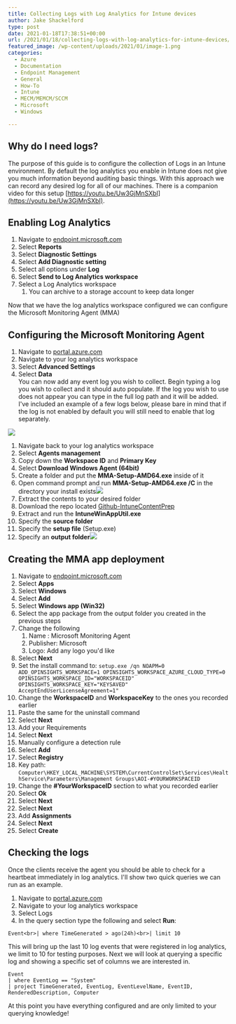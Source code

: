 ```yaml
---
title: Collecting Logs with Log Analytics for Intune devices
author: Jake Shackelford
type: post
date: 2021-01-18T17:38:51+00:00
url: /2021/01/18/collecting-logs-with-log-analytics-for-intune-devices/
featured_image: /wp-content/uploads/2021/01/image-1.png
categories:
  - Azure
  - Documentation
  - Endpoint Management
  - General
  - How-To
  - Intune
  - MECM/MEMCM/SCCM
  - Microsoft
  - Windows

---
```

## Why do I need logs?

The purpose of this guide is to configure the collection of Logs in an Intune environment. By default the log analytics you enable in Intune does not give you much information beyond auditing basic things. With this approach we can record any desired log for all of our machines. There is a companion video for this setup [https://youtu.be/Uw3GjMnSXbI](https://youtu.be/Uw3GjMnSXbI).

## Enabling Log Analytics

  1. Navigate to [endpoint.microsoft.com](https://endpoint.microsoft.com/#home)
  2. Select **Reports**
  3. Select **Diagnostic Settings**
  4. Select **Add Diagnostic setting**
  5. Select all options under **Log**
  6. Select **Send to Log Analytics workspace**
  7. Select a Log Analytics workspace
      1. You can archive to a storage account to keep data longer

Now that we have the log analytics workspace configured we can configure the Microsoft Monitoring Agent (MMA)

## Configuring the Microsoft Monitoring Agent 

  1. Navigate to [portal.azure.com](https://portal.azure.com/)
  2. Navigate to your log analytics workspace
  3. Select **Advanced Settings**
  4. Select **Data**  
    You can now add any event log you wish to collect. Begin typing a log you wish to collect and it should auto populate. If the log you wish to use does not appear you can type in the full log path and it will be added. I've included an example of a few logs below, please bare in mind that if the log is not enabled by default you will still need to enable that log separately. <figure class="wp-block-image size-large">

![](https://sysmansquad.com/wp-content/uploads/2021/01/image.png) </figure> 

  1. Navigate back to your log analytics workspace
  2. Select **Agents management**
  3. Copy down the **Workspace ID** and **Primary Key**
  4. Select **Download Windows Agent (64bit)** 
  5. Create a folder and put the **MMA-Setup-AMD64.exe** inside of it
  6. Open command prompt and run **MMA-Setup-AMD64.exe /C** in the directory your install exists![](https://sysmansquad.com/wp-content/uploads/2021/01/Discord_KkLVtr1Ip4.png)
  7. Extract the contents to your desired folder
  8. Download the repo located [Github-IntuneContentPrep][2]
  9. Extract and run the **IntuneWinAppUtil.exe**
 10. Specify the **source folder**
 11. Specify the **setup file** (Setup.exe)
 12. Specify an **output folder**![](https://sysmansquad.com/wp-content/uploads/2021/01/SQQldCGPu6.png)

## Creating the MMA app deployment

  1. Navigate to [endpoint.microsoft.com](https://endpoint.microsoft.com/#home)
  2. Select **Apps**
  3. Select **Windows**
  4. Select **Add**
  5. Select **Windows app (Win32)**
  6. Select the app package from the output folder you created in the previous steps
  7. Change the following
      1. Name : Microsoft Monitoring Agent
      2. Publisher: Microsoft
      3. Logo: Add any logo you'd like
  8. Select **Next**
  9. Set the install command to: `setup.exe /qn NOAPM=0 ADD_OPINSIGHTS_WORKSPACE=1 OPINSIGHTS_WORKSPACE_AZURE_CLOUD_TYPE=0 OPINSIGHTS_WORKSPACE_ID="WORKSPACEID" OPINSIGHTS_WORKSPACE_KEY="KEYSAVED" AcceptEndUserLicenseAgreement=1"`
 10. Change the **WorkspaceID** and **WorkspaceKey** to the ones you recorded earlier
 11. Paste the same for the uninstall command
 12. Select **Next**
 13. Add your Requirements
 14. Select **Next**
 15. Manually configure a detection rule
 16. Select **Add**
 17. Select **Registry** 
 18. Key path: `Computer\HKEY_LOCAL_MACHINE\SYSTEM\CurrentControlSet\Services\HealthService\Parameters\Management Groups\AOI-#YOURWORKSPACEID`
 19. Change the **#YourWorkspaceID** section to what you recorded earlier
 20. Select **Ok**
 21. Select **Next**
 22. Select **Next**
 23. Add **Assignments** 
 24. Select **Next**
 25. Select **Create**

## Checking the logs

Once the clients receive the agent you should be able to check for a heartbeat immediately in log analytics. I'll show two quick queries we can run as an example.

  1. Navigate to [portal.azure.com](https://portal.azure.com/)
  2. Navigate to your log analytics workspace
  3. Select Logs
  4. In the query section type the following and select **Run**: 

`Event<br>| where TimeGenerated > ago(24h)<br>| limit 10`

This will bring up the last 10 log events that were registered in log analytics, we limit to 10 for testing purposes. Next we will look at querying a specific log and showing a specific set of columns we are interested in.

`Event`  
`| where EventLog == "System"`  
`| project TimeGenerated, EventLog, EventLevelName, EventID, RenderedDescription, Computer`

At this point you have everything configured and are only limited to your querying knowledge!

 [2]: https://github.com/Microsoft/Microsoft-Win32-Content-Prep-Tool
